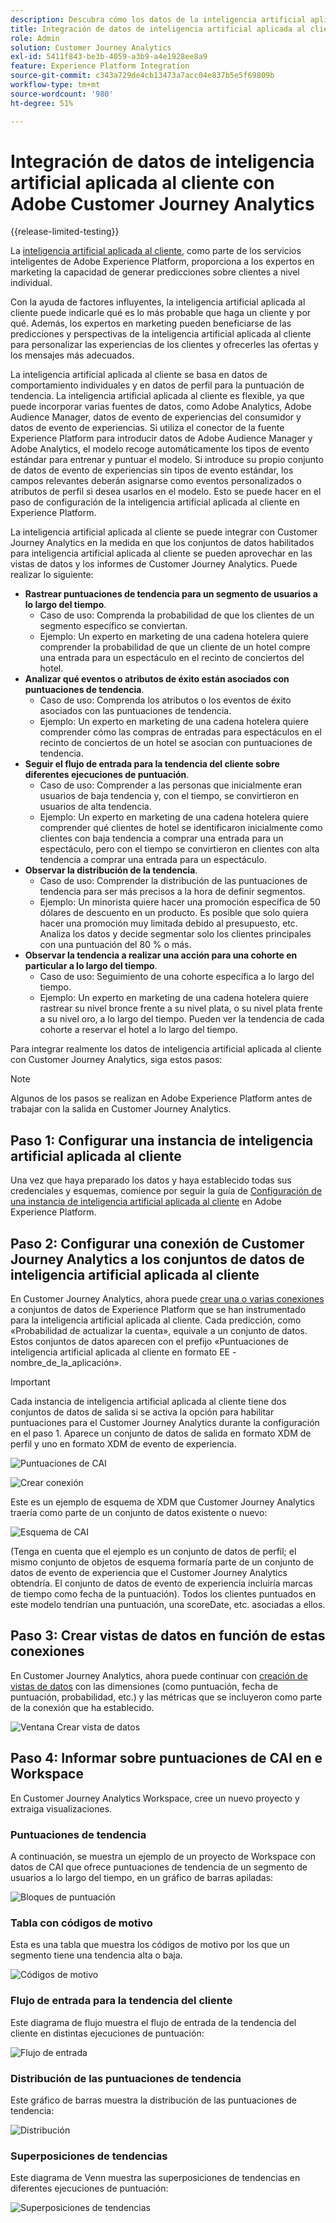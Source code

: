 ```yaml
---
description: Descubra cómo los datos de la inteligencia artificial aplicada al cliente de Adobe Experience Platform se integran con Workspace en Customer Journey Analytics.
title: Integración de datos de inteligencia artificial aplicada al cliente con Customer Journey Analytics
role: Admin
solution: Customer Journey Analytics
exl-id: 5411f843-be3b-4059-a3b9-a4e1928ee8a9
feature: Experience Platform Integration
source-git-commit: c343a729de4cb13473a7acc04e837b5e5f69809b
workflow-type: tm+mt
source-wordcount: '980'
ht-degree: 51%

---
```


# Integración de datos de inteligencia artificial aplicada al cliente con Adobe Customer Journey Analytics

{{release-limited-testing}}

La [inteligencia artificial aplicada al cliente](https://experienceleague.adobe.com/docs/experience-platform/intelligent-services/customer-ai/overview.html?lang=es), como parte de los servicios inteligentes de Adobe Experience Platform, proporciona a los expertos en marketing la capacidad de generar predicciones sobre clientes a nivel individual.

Con la ayuda de factores influyentes, la inteligencia artificial aplicada al cliente puede indicarle qué es lo más probable que haga un cliente y por qué. Además, los expertos en marketing pueden beneficiarse de las predicciones y perspectivas de la inteligencia artificial aplicada al cliente para personalizar las experiencias de los clientes y ofrecerles las ofertas y los mensajes más adecuados.

La inteligencia artificial aplicada al cliente se basa en datos de comportamiento individuales y en datos de perfil para la puntuación de tendencia. La inteligencia artificial aplicada al cliente es flexible, ya que puede incorporar varias fuentes de datos, como Adobe Analytics, Adobe Audience Manager, datos de evento de experiencias del consumidor y datos de evento de experiencias. Si utiliza el conector de la fuente Experience Platform para introducir datos de Adobe Audience Manager y Adobe Analytics, el modelo recoge automáticamente los tipos de evento estándar para entrenar y puntuar el modelo. Si introduce su propio conjunto de datos de evento de experiencias sin tipos de evento estándar, los campos relevantes deberán asignarse como eventos personalizados o atributos de perfil si desea usarlos en el modelo. Esto se puede hacer en el paso de configuración de la inteligencia artificial aplicada al cliente en Experience Platform.

La inteligencia artificial aplicada al cliente se puede integrar con Customer Journey Analytics en la medida en que los conjuntos de datos habilitados para inteligencia artificial aplicada al cliente se pueden aprovechar en las vistas de datos y los informes de Customer Journey Analytics. Puede realizar lo siguiente:

* **Rastrear puntuaciones de tendencia para un segmento de usuarios a lo largo del tiempo**.
   * Caso de uso: Comprenda la probabilidad de que los clientes de un segmento específico se conviertan.
   * Ejemplo: Un experto en marketing de una cadena hotelera quiere comprender la probabilidad de que un cliente de un hotel compre una entrada para un espectáculo en el recinto de conciertos del hotel.
* **Analizar qué eventos o atributos de éxito están asociados con puntuaciones de tendencia**.
   * Caso de uso: Comprenda los atributos o los eventos de éxito asociados con las puntuaciones de tendencia.
   * Ejemplo: Un experto en marketing de una cadena hotelera quiere comprender cómo las compras de entradas para espectáculos en el recinto de conciertos de un hotel se asocian con puntuaciones de tendencia.
* **Seguir el flujo de entrada para la tendencia del cliente sobre diferentes ejecuciones de puntuación**.
   * Caso de uso: Comprender a las personas que inicialmente eran usuarios de baja tendencia y, con el tiempo, se convirtieron en usuarios de alta tendencia.
   * Ejemplo: Un experto en marketing de una cadena hotelera quiere comprender qué clientes de hotel se identificaron inicialmente como clientes con baja tendencia a comprar una entrada para un espectáculo, pero con el tiempo se convirtieron en clientes con alta tendencia a comprar una entrada para un espectáculo.
* **Observar la distribución de la tendencia**.
   * Caso de uso: Comprender la distribución de las puntuaciones de tendencia para ser más precisos a la hora de definir segmentos.
   * Ejemplo: Un minorista quiere hacer una promoción específica de 50 dólares de descuento en un producto. Es posible que solo quiera hacer una promoción muy limitada debido al presupuesto, etc. Analiza los datos y decide segmentar solo los clientes principales con una puntuación del 80 % o más.
* **Observar la tendencia a realizar una acción para una cohorte en particular a lo largo del tiempo**.
   * Caso de uso: Seguimiento de una cohorte específica a lo largo del tiempo.
   * Ejemplo: Un experto en marketing de una cadena hotelera quiere rastrear su nivel bronce frente a su nivel plata, o su nivel plata frente a su nivel oro, a lo largo del tiempo. Pueden ver la tendencia de cada cohorte a reservar el hotel a lo largo del tiempo.

Para integrar realmente los datos de inteligencia artificial aplicada al cliente con Customer Journey Analytics, siga estos pasos:

>[!NOTE]
>
>Algunos de los pasos se realizan en Adobe Experience Platform antes de trabajar con la salida en Customer Journey Analytics.


## Paso 1: Configurar una instancia de inteligencia artificial aplicada al cliente

Una vez que haya preparado los datos y haya establecido todas sus credenciales y esquemas, comience por seguir la guía de [Configuración de una instancia de inteligencia artificial aplicada al cliente](https://experienceleague.adobe.com/docs/experience-platform/intelligent-services/customer-ai/user-guide/configure.html?lang=es) en Adobe Experience Platform.

## Paso 2: Configurar una conexión de Customer Journey Analytics a los conjuntos de datos de inteligencia artificial aplicada al cliente

En Customer Journey Analytics, ahora puede [crear una o varias conexiones](/help/connections/create-connection.md) a conjuntos de datos de Experience Platform que se han instrumentado para la inteligencia artificial aplicada al cliente. Cada predicción, como «Probabilidad de actualizar la cuenta», equivale a un conjunto de datos. Estos conjuntos de datos aparecen con el prefijo «Puntuaciones de inteligencia artificial aplicada al cliente en formato EE - nombre_de_la_aplicación».

>[!IMPORTANT]
>
>Cada instancia de inteligencia artificial aplicada al cliente tiene dos conjuntos de datos de salida si se activa la opción para habilitar puntuaciones para el Customer Journey Analytics durante la configuración en el paso 1. Aparece un conjunto de datos de salida en formato XDM de perfil y uno en formato XDM de evento de experiencia.

![Puntuaciones de CAI](assets/cai-scores.png)

![Crear conexión](assets/create-conn.png)

Este es un ejemplo de esquema de XDM que Customer Journey Analytics traería como parte de un conjunto de datos existente o nuevo:

![Esquema de CAI](assets/cai-schema.png)

(Tenga en cuenta que el ejemplo es un conjunto de datos de perfil; el mismo conjunto de objetos de esquema formaría parte de un conjunto de datos de evento de experiencia que el Customer Journey Analytics obtendría. El conjunto de datos de evento de experiencia incluiría marcas de tiempo como fecha de la puntuación). Todos los clientes puntuados en este modelo tendrían una puntuación, una scoreDate, etc. asociadas a ellos.

## Paso 3: Crear vistas de datos en función de estas conexiones

En Customer Journey Analytics, ahora puede continuar con [creación de vistas de datos](/help/data-views/create-dataview.md) con las dimensiones (como puntuación, fecha de puntuación, probabilidad, etc.) y las métricas que se incluyeron como parte de la conexión que ha establecido.

![Ventana Crear vista de datos](assets/create-dataview.png)

## Paso 4: Informar sobre puntuaciones de CAI en e Workspace

En Customer Journey Analytics Workspace, cree un nuevo proyecto y extraiga visualizaciones.

### Puntuaciones de tendencia

A continuación, se muestra un ejemplo de un proyecto de Workspace con datos de CAI que ofrece puntuaciones de tendencia de un segmento de usuarios a lo largo del tiempo, en un gráfico de barras apiladas:

![Bloques de puntuación](assets/workspace-scores.png)

### Tabla con códigos de motivo

Esta es una tabla que muestra los códigos de motivo por los que un segmento tiene una tendencia alta o baja.

![Códigos de motivo](assets/reason-codes.png)

### Flujo de entrada para la tendencia del cliente

Este diagrama de flujo muestra el flujo de entrada de la tendencia del cliente en distintas ejecuciones de puntuación:

![Flujo de entrada](assets/flow.png)

### Distribución de las puntuaciones de tendencia

Este gráfico de barras muestra la distribución de las puntuaciones de tendencia:

![Distribución](assets/distribution.png)

### Superposiciones de tendencias

Este diagrama de Venn muestra las superposiciones de tendencias en diferentes ejecuciones de puntuación:

![Superposiciones de tendencias](assets/venn.png)

